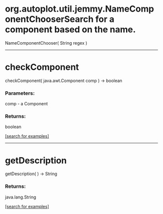 # org.autoplot.util.jemmy.NameComponentChooserSearch for a component based on the name.
NameComponentChooser( String regex )


***
<a name="checkComponent"></a>
# checkComponent
checkComponent( java.awt.Component comp ) &rarr; boolean



### Parameters:
comp - a Component

### Returns:
boolean


<a href="https://github.com/autoplot/dev/search?q=checkComponent&unscoped_q=checkComponent">[search for examples]</a>

***
<a name="getDescription"></a>
# getDescription
getDescription(  ) &rarr; String



### Returns:
java.lang.String


<a href="https://github.com/autoplot/dev/search?q=getDescription&unscoped_q=getDescription">[search for examples]</a>

